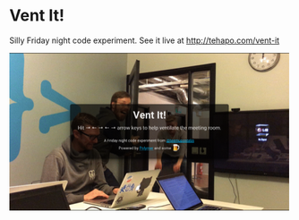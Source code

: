 # Vent It!

Silly Friday night code experiment. See it live at http://tehapo.com/vent-it

<img src="screenshot.png" width="500" />
